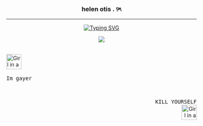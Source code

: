 <div class="markdown heading" dir="auto">
<h3 align="center" class="heading-element" dir="auto"> helen otis . ୨ৎ </h3>
<hr> </hr> 
<p align="center" dir="auto">
<a href="https://git.io/typing-svg"><img src="https://readme-typing-svg.herokuapp.com?font=Playfair+Display&weight=600&size=24&duration=2000&pause=300&color=233BFF&width=440&lines=Well%2C+I+know+you+lay+in+bed;Contemplating+your+own+death;Well%2C+just+look+at+what+you've+done;Don't+you+dare+forget+the+sun%2C+love." alt="Typing SVG" /></a>
</p>

<div>
  <p align="center" dir="auto">
  <img src="https://i.pinimg.com/736x/33/17/90/331790c54d36cb3b7ad214526ca2700b.jpg">
    </div>
  </p>
  <div>
 <br>
  <img src="https://static.wikia.nocookie.net/planetoftheapes/images/1/1f/Caesar_-_CE_%282%29.png/revision/latest?cb=20220402161204" alt="Girl in a jacket" width="40" height="40">
  </div>
  
<kbd>
  <br>
  Im gayer
  <br>&nbsp;
</kbd>
</div>

<div align="right">
  <p>
    <kbd>
    <br>
    KILL YOURSELF
    <br>&nbsp;
  </kbd>
    <img src="https://static.wikia.nocookie.net/planetoftheapes/images/1/1f/Caesar_-_CE_%282%29.png/revision/latest?cb=20220402161204" alt="Girl in a jacket" width="40" height="40">
  </p>
</div>

<!---
VANISHING-REVERIES/VANISHING-REVERIES is a ✨ special ✨ repository because its `README.md` (this file) appears on your GitHub profile.
You can click the Preview link to take a look at your changes.
--->
